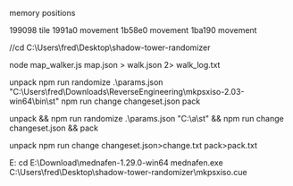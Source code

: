 
memory positions

199098 tile
1991a0 movement
1b58e0 movement
1ba190 movement

//cd C:\Users\fred\Desktop\shadow-tower-randomizer

node map_walker.js map.json > walk.json 2> walk_log.txt

unpack
npm run randomize .\params.json "C:\Users\fred\Downloads\ReverseEngineering\mkpsxiso-2.03-win64\bin\st"
npm run change changeset.json
pack

unpack && npm run randomize .\params.json "C:\a\st" && npm run change changeset.json && pack

unpack
npm run change changeset.json>change.txt
pack>pack.txt

E:
cd E:\Download\mednafen-1.29.0-win64
mednafen.exe C:\Users\fred\Desktop\shadow-tower-randomizer\mkpsxiso.cue
